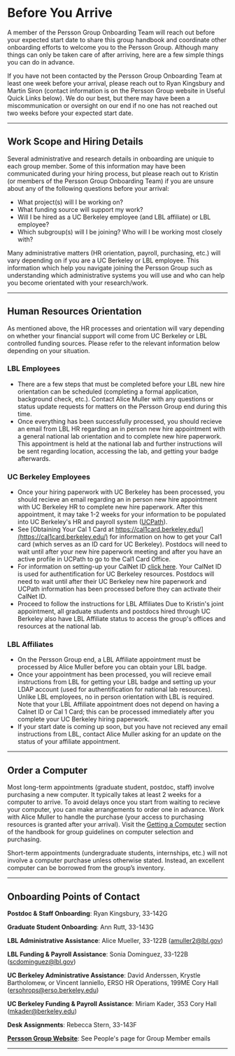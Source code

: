 # Before You Arrive

A member of the Persson Group Onboarding Team will reach out before your expected start date to share this group handbook and coordinate other onboarding efforts to welcome you to the Persson Group. Although many things can only be taken care of after arriving, here are a few simple things you can do in advance. 

If you have not been contacted by the Persson Group Onboarding Team at least one week before your arrival, please reach out to Ryan Kingsbury and Martin Siron (contact information is on the Persson Group website in Useful Quick Links below). We do our best, but there may have been a miscommunication or oversight on our end if no one has not reached out two weeks before your expected start date.

---
## Work Scope and Hiring Details

Several administrative and research details in onboarding are uniquie to each group member. Some of this information may have been communicated during your hiring process, but please reach out to Kristin (or members of the Persson Group Onboarding Team) if you are unsure about any of the following questions before your arrival:

* What project(s) will I be working on? 
* What funding source will support my work? 
* Will I be hired as a UC Berkeley employee (and LBL affiliate) or LBL employee?
* Which subgroup(s) will I be joining? Who will I be working most closely with? 

Many administrative matters (HR orientation, payroll, purchasing, etc.) will vary depending on if you are a UC Berkeley or LBL employee. This information which help you navigate joining the Persson Group such as understanding which administrative systems you will use and who can help you become orientated with your research/work.

---
## Human Resources Orientation

As mentioned above, the HR processes and orientation will vary depending on whether your financial support will come from UC Berkeley or LBL controlled funding sources. Please refer to the relevant information below depending on your situation.

### LBL Employees
* There are a few steps that must be completed before your LBL new hire orientation can be scheduled (completing a formal application, background check, etc.). Contact Alice Muller with any questions or status update requests for matters on the Persson Group end during this time.
* Once everything has been successfully processed, you should recieve an email from LBL HR regarding an in person new hire appointment with a general national lab orientation and to complete new hire paperwork. This appointment is held at the national lab and further instructions will be sent regarding location, accessing the lab, and getting your badge afterwards.

### UC Berkeley Employees
* Once your hiring paperwork with UC Berkeley has been processed, you should recieve an email regarding an in person new hire appointment with UC Berkeley HR to complete new hire paperwork. After this appointment, it may take 1-2 weeks for your information to be
populated into UC Berkeley's HR and payroll system ([UCPath](https://ucpath.berkeley.edu/home)).
* See [Obtaining Your Cal 1 Card at https://cal1card.berkeley.edu/](https://cal1card.berkeley.edu/) for information on how to get your Cal1 card (which serves as an ID card for UC Berkeley). Postdocs will need to wait until after your new hire paperwork meeting and 
after you have an active profile in UCPath to go to the Cal1 Card Office. 
* For information on setting-up your CalNet ID [click here](https://calnetweb.berkeley.edu/calnet-me/information-new-users). Your CalNet ID is used for authentification for UC Berkeley resources. Postdocs will need to wait until after their UC Berkeley new hire paperwork and UCPath information has been processed before they can activate their CalNet ID.
* Proceed to follow the instructions for LBL Affiliates Due to Kristin's joint appointment, all graduate students and postdocs hired through UC Berkeley also have LBL Affiliate status to access the group's offices and resources at the national lab.

### LBL Affiliates
* On the Persson Group end, a LBL Affiliate appointment must be processed by Alice Muller before you can obtain your LBL badge.
* Once your appointment has been processed, you will recieve email instructions from LBL for getting your LBL badge and setting up your LDAP account (used for authentification for national lab resources). Unlike LBL employees, no in person orientation with LBL is required. Note that your LBL Affiliate appointment does not depend on having a Calnet ID or Cal 1 Card; this can be processed immediately after you complete your UC Berkeley hiring paperwork.
* If your start date is coming up soon, but you have not recieved any email instructions from LBL, contact Alice Muller asking for an update on the status of your affiliate appointment.

---
## Order a Computer 

Most long-term appointments (graduate student, postdoc, staff) involve purchasing a new computer. It typically takes at least 2 weeks for a computer to arrive. To avoid delays once you start from waiting to recieve your computer, you can make arrangements to order one in advance. Work with Alice Muller to handle the purchase (your access to purchasing resources is granted after your arrival). Visit the [Getting a Computer](/getting_started/buy_computer.md) section of the handbook for group guidelines on computer selection and purchasing.

Short-term appointments (undergraduate students, internships, etc.) will not involve a computer purchase unless otherwise stated. Instead, an excellent computer can be borrowed from the group’s inventory.

---
## Onboarding Points of Contact

**Postdoc & Staff Onboarding**: Ryan Kingsbury, 33-142G

**Graduate Student Onboarding**: Ann Rutt, 33-143G

**LBL Administrative Assistance**: Alice Mueller, 33-122B (amuller2@lbl.gov)

**LBL Funding & Payroll Assistance**: Sonia Dominguez, 33-122B (scdominguez@lbl.gov)

**UC Berkeley Administrative Assistance**: David Anderssen, Krystle Bartholomew, or Vincent Ianniello, ERSO HR Operations, 199ME Cory Hall (ersohrops@erso.berkeley.edu)

**UC Berkeley Funding & Payroll Assistance**: Miriam Kader, 353 Cory Hall (mkader@berkeley.edu)

**Desk Assignments**: Rebecca Stern, 33-143F

[**Persson Group Website**](http://perssongroup.lbl.gov/people.html): See People's page for Group Member emails 

---
